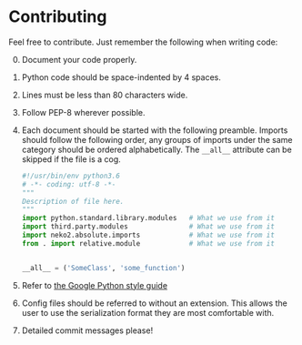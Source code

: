 # Contributing

Feel free to contribute. Just remember the following when writing code:

0. Document your code properly.
1. Python code should be space-indented by 4 spaces.
2. Lines must be less than 80 characters wide.
3. Follow PEP-8 wherever possible.
4. Each document should be started with the following preamble. Imports should
    follow the following order, any groups of imports under the same category
    should be ordered alphabetically. The `__all__` attribute can be skipped if
    the file is a cog.

    ```python
    #!/usr/bin/env python3.6
    # -*- coding: utf-8 -*-
    """
    Description of file here.
    """
    import python.standard.library.modules   # What we use from it
    import third.party.modules               # What we use from it
    import neko2.absolute.imports            # What we use from it
    from . import relative.module            # What we use from it
    
    
    __all__ = ('SomeClass', 'some_function')
    ```
5. Refer to [the Google Python style guide](https://google.github.io/styleguide/pyguide.html)
6. Config files should be referred to without an extension. This allows the user
    to use the serialization format they are most comfortable with.
7. Detailed commit messages please!
